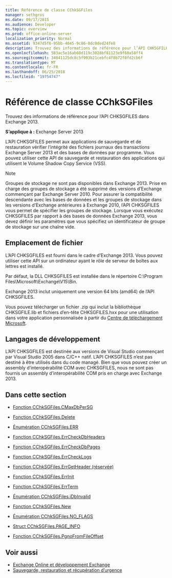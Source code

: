 ```yaml
---
title: Référence de classe CChkSGFiles
manager: sethgros
ms.date: 09/17/2015
ms.audience: Developer
ms.topic: overview
ms.prod: office-online-server
localization_priority: Normal
ms.assetid: 9347d5f6-95bb-4045-9c86-0dc0ded24fe8
description: Trouvez des informations de référence pour l’API CHKSGFILES dans Exchange 2013.
ms.openlocfilehash: 583ac5e16ab60d119c3028bf81123e9f60a58ff4
ms.sourcegitcommit: 34041125dc8c5f993b21cebfc4f8b72f0fd2cb6f
ms.translationtype: MT
ms.contentlocale: fr-FR
ms.lasthandoff: 06/25/2018
ms.locfileid: "19754747"
---
```

# <a name="cchksgfiles-class-reference"></a>Référence de classe CChkSGFiles

Trouvez des informations de référence pour l’API CHKSGFILES dans Exchange 2013.
  
**S’applique à :** Exchange Server 2013 
  
L’API CHKSGFILES permet aux applications de sauvegarde et de restauration vérifier l’intégrité des fichiers journaux des transactions Exchange Server 2013 et des bases de données par programme. Vous pouvez utiliser cette API de sauvegarde et restauration des applications qui utilisent le Volume Shadow Copy Service (VSS).
  
> [!NOTE]
> Groupes de stockage ne sont pas disponibles dans Exchange 2013. Prise en charge des groupes de stockage a été supprimé des versions d’Exchange commençant par Exchange Server 2010. Pour assurer la compatibilité descendante avec les bases de données et les groupes de stockage dans les versions d’Exchange antérieures à Exchange 2010, l’API CHKSGFILES vous permet de spécifier les groupes de stockage. Lorsque vous exécutez CHKSGFILES par rapport à des bases de données Exchange 2013, vous devez définir les paramètres que vous spécifiez un identificateur de groupe de stockage sur une chaîne vide. 
  
## <a name="file-location"></a>Emplacement de fichier
<a name="bk_fileslocation"> </a>

L’API CHKSGFILES est fourni dans le cadre d’Exchange 2013. Vous pouvez utiliser cette API sur un ordinateur ayant le rôle de serveur de boîtes aux lettres est installé. 
  
Par défaut, la DLL CHKSGFILES est installée dans le répertoire C:\Program Files\Microsoft\Exchange\V15\Bin.
  
Exchange 2013 inclut uniquement une version 64 bits (amd64) de l’API CHKSGFILES. 
  
Vous pouvez télécharger un fichier .zip qui inclut la bibliothèque CHKSGFILE.lib et fichiers d’en-tête CHKSGFILES.hxx pour une utilisation dans votre application personnalisée à partir du [Centre de téléchargement Microsoft](http://www.microsoft.com/en-us/download/details.aspx?id=36802).
  
## <a name="development-languages"></a>Langages de développement
<a name="bk_developmentlanguages"> </a>

L’API CHKSGFILES est destinée aux versions de Visual Studio commençant par Visual Studio 2005 dans C/C++ natif. L’API CHKSGFILES n’est pas destiné à être utilisés dans du code managé. Bien que vous pouvez créer un assembly d’interopérabilité COM avec CHKSGFILES, nous ne sont pas fournis un assembly d’interopérabilité COM pris en charge avec Exchange 2013.
  
## <a name="in-this-section"></a>Dans cette section
<a name="bk_inthissection"> </a>

- [Fonction CChkSGFiles.CMaxDbPerSG](cchksgfiles-cmaxdbpersg-function.md)
    
- [Fonction CChkSGFiles.Delete](cchksgfiles-delete-function.md)
    
- [Énumération CChkSGFiles.ERR](cchksgfiles-err-enumeration.md)
    
- [Fonction CChkSGFiles.ErrCheckDbHeaders](cchksgfiles-errcheckdbheaders-function.md)
    
- [Fonction CChkSGFiles.ErrCheckDbPages](cchksgfiles-errcheckdbpages-function.md)
    
- [Fonction CChkSGFiles.ErrCheckLogs](cchksgfiles-errchecklogs-function.md)
    
- [Fonction CChkSGFiles.ErrGetHeader (réservée)](cchksgfiles-errgetheader-function-reserved.md)
    
- [Fonction CChkSGFiles.ErrInit](cchksgfiles-errinit-function.md)
    
- [Fonction CChkSGFiles.ErrTerm](cchksgfiles-errterm-function.md)
    
- [Énumération CChkSGFiles.iDbInvalid](cchksgfiles-idbinvalid-enumeration.md)
    
- [Fonction CChkSGFiles.New](cchksgfiles-new-function.md)
    
- [Énumération CChkSGFiles.NO_FLAGS](cchksgfiles-no_flags-enumeration.md)
    
- [Struct CChkSGFiles.PAGE_INFO](cchksgfiles-page_info-struct.md)
    
- [Fonction CChkSGFiles.PgnoFromFileOffset](cchksgfiles-pgnofromfileoffset-function.md)
    
## <a name="see-also"></a>Voir aussi

- [Exchange Online et développement Exchange](../exchange-server-development.md)
- [Sauvegarde, restauration et récupération d’urgence](http://technet.microsoft.com/en-us/library/dd876874)
    

